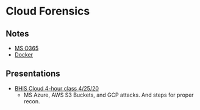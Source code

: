 # Cloud Forensics

## Notes

- [MS O365](msO365.md)
- [Docker](mainDocker.md)

## Presentations

- [BHIS Cloud 4-hour class 4/25/20](BHIS_Cloud/BHIS_Cloud.md)
  - MS Azure, AWS S3 Buckets, and GCP attacks. And steps for proper recon.

